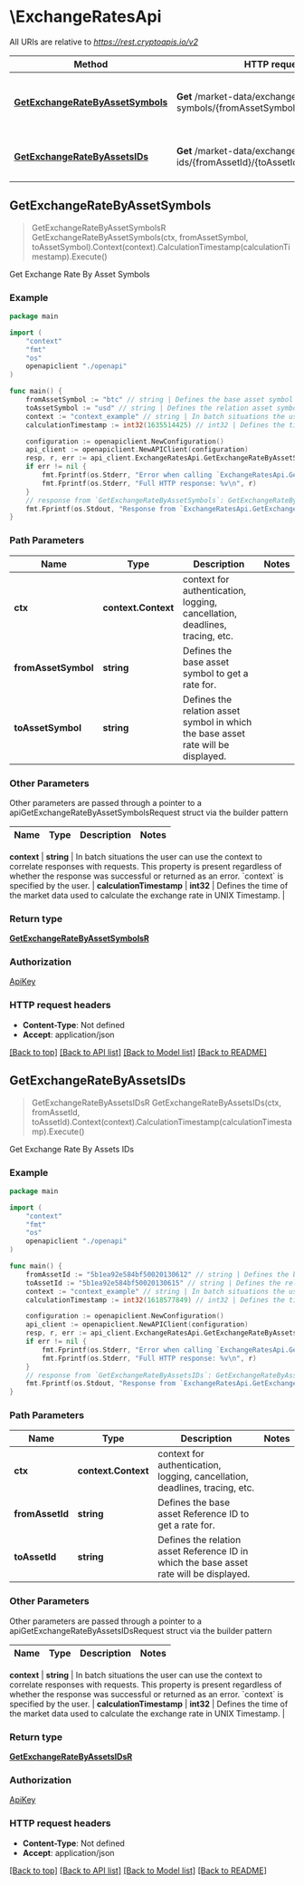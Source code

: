 # \ExchangeRatesApi

All URIs are relative to *https://rest.cryptoapis.io/v2*

Method | HTTP request | Description
------------- | ------------- | -------------
[**GetExchangeRateByAssetSymbols**](ExchangeRatesApi.md#GetExchangeRateByAssetSymbols) | **Get** /market-data/exchange-rates/by-symbols/{fromAssetSymbol}/{toAssetSymbol} | Get Exchange Rate By Asset Symbols
[**GetExchangeRateByAssetsIDs**](ExchangeRatesApi.md#GetExchangeRateByAssetsIDs) | **Get** /market-data/exchange-rates/by-asset-ids/{fromAssetId}/{toAssetId} | Get Exchange Rate By Assets IDs



## GetExchangeRateByAssetSymbols

> GetExchangeRateByAssetSymbolsR GetExchangeRateByAssetSymbols(ctx, fromAssetSymbol, toAssetSymbol).Context(context).CalculationTimestamp(calculationTimestamp).Execute()

Get Exchange Rate By Asset Symbols



### Example

```go
package main

import (
    "context"
    "fmt"
    "os"
    openapiclient "./openapi"
)

func main() {
    fromAssetSymbol := "btc" // string | Defines the base asset symbol to get a rate for.
    toAssetSymbol := "usd" // string | Defines the relation asset symbol in which the base asset rate will be displayed.
    context := "context_example" // string | In batch situations the user can use the context to correlate responses with requests. This property is present regardless of whether the response was successful or returned as an error. `context` is specified by the user. (optional)
    calculationTimestamp := int32(1635514425) // int32 | Defines the time of the market data used to calculate the exchange rate in UNIX Timestamp. (optional)

    configuration := openapiclient.NewConfiguration()
    api_client := openapiclient.NewAPIClient(configuration)
    resp, r, err := api_client.ExchangeRatesApi.GetExchangeRateByAssetSymbols(context.Background(), fromAssetSymbol, toAssetSymbol).Context(context).CalculationTimestamp(calculationTimestamp).Execute()
    if err != nil {
        fmt.Fprintf(os.Stderr, "Error when calling `ExchangeRatesApi.GetExchangeRateByAssetSymbols``: %v\n", err)
        fmt.Fprintf(os.Stderr, "Full HTTP response: %v\n", r)
    }
    // response from `GetExchangeRateByAssetSymbols`: GetExchangeRateByAssetSymbolsR
    fmt.Fprintf(os.Stdout, "Response from `ExchangeRatesApi.GetExchangeRateByAssetSymbols`: %v\n", resp)
}
```

### Path Parameters


Name | Type | Description  | Notes
------------- | ------------- | ------------- | -------------
**ctx** | **context.Context** | context for authentication, logging, cancellation, deadlines, tracing, etc.
**fromAssetSymbol** | **string** | Defines the base asset symbol to get a rate for. | 
**toAssetSymbol** | **string** | Defines the relation asset symbol in which the base asset rate will be displayed. | 

### Other Parameters

Other parameters are passed through a pointer to a apiGetExchangeRateByAssetSymbolsRequest struct via the builder pattern


Name | Type | Description  | Notes
------------- | ------------- | ------------- | -------------


 **context** | **string** | In batch situations the user can use the context to correlate responses with requests. This property is present regardless of whether the response was successful or returned as an error. &#x60;context&#x60; is specified by the user. | 
 **calculationTimestamp** | **int32** | Defines the time of the market data used to calculate the exchange rate in UNIX Timestamp. | 

### Return type

[**GetExchangeRateByAssetSymbolsR**](GetExchangeRateByAssetSymbolsR.md)

### Authorization

[ApiKey](../README.md#ApiKey)

### HTTP request headers

- **Content-Type**: Not defined
- **Accept**: application/json

[[Back to top]](#) [[Back to API list]](../README.md#documentation-for-api-endpoints)
[[Back to Model list]](../README.md#documentation-for-models)
[[Back to README]](../README.md)


## GetExchangeRateByAssetsIDs

> GetExchangeRateByAssetsIDsR GetExchangeRateByAssetsIDs(ctx, fromAssetId, toAssetId).Context(context).CalculationTimestamp(calculationTimestamp).Execute()

Get Exchange Rate By Assets IDs



### Example

```go
package main

import (
    "context"
    "fmt"
    "os"
    openapiclient "./openapi"
)

func main() {
    fromAssetId := "5b1ea92e584bf50020130612" // string | Defines the base asset Reference ID to get a rate for.
    toAssetId := "5b1ea92e584bf50020130615" // string | Defines the relation asset Reference ID in which the base asset rate will be displayed.
    context := "context_example" // string | In batch situations the user can use the context to correlate responses with requests. This property is present regardless of whether the response was successful or returned as an error. `context` is specified by the user. (optional)
    calculationTimestamp := int32(1618577849) // int32 | Defines the time of the market data used to calculate the exchange rate in UNIX Timestamp. (optional)

    configuration := openapiclient.NewConfiguration()
    api_client := openapiclient.NewAPIClient(configuration)
    resp, r, err := api_client.ExchangeRatesApi.GetExchangeRateByAssetsIDs(context.Background(), fromAssetId, toAssetId).Context(context).CalculationTimestamp(calculationTimestamp).Execute()
    if err != nil {
        fmt.Fprintf(os.Stderr, "Error when calling `ExchangeRatesApi.GetExchangeRateByAssetsIDs``: %v\n", err)
        fmt.Fprintf(os.Stderr, "Full HTTP response: %v\n", r)
    }
    // response from `GetExchangeRateByAssetsIDs`: GetExchangeRateByAssetsIDsR
    fmt.Fprintf(os.Stdout, "Response from `ExchangeRatesApi.GetExchangeRateByAssetsIDs`: %v\n", resp)
}
```

### Path Parameters


Name | Type | Description  | Notes
------------- | ------------- | ------------- | -------------
**ctx** | **context.Context** | context for authentication, logging, cancellation, deadlines, tracing, etc.
**fromAssetId** | **string** | Defines the base asset Reference ID to get a rate for. | 
**toAssetId** | **string** | Defines the relation asset Reference ID in which the base asset rate will be displayed. | 

### Other Parameters

Other parameters are passed through a pointer to a apiGetExchangeRateByAssetsIDsRequest struct via the builder pattern


Name | Type | Description  | Notes
------------- | ------------- | ------------- | -------------


 **context** | **string** | In batch situations the user can use the context to correlate responses with requests. This property is present regardless of whether the response was successful or returned as an error. &#x60;context&#x60; is specified by the user. | 
 **calculationTimestamp** | **int32** | Defines the time of the market data used to calculate the exchange rate in UNIX Timestamp. | 

### Return type

[**GetExchangeRateByAssetsIDsR**](GetExchangeRateByAssetsIDsR.md)

### Authorization

[ApiKey](../README.md#ApiKey)

### HTTP request headers

- **Content-Type**: Not defined
- **Accept**: application/json

[[Back to top]](#) [[Back to API list]](../README.md#documentation-for-api-endpoints)
[[Back to Model list]](../README.md#documentation-for-models)
[[Back to README]](../README.md)

